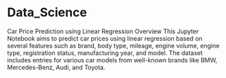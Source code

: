 # Data_Science
Car Price Prediction using Linear Regression
Overview
This Jupyter Notebook aims to predict car prices using linear regression based on several features such as brand, body type, mileage, engine volume, engine type, registration status, manufacturing year, and model. The dataset includes entries for various car models from well-known brands like BMW, Mercedes-Benz, Audi, and Toyota.
